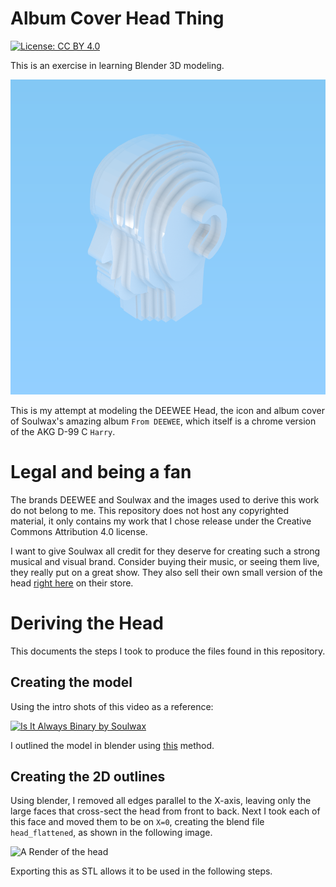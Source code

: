 # Album Cover Head Thing

[![License: CC BY 4.0](https://licensebuttons.net/l/by/4.0/80x15.png)](https://creativecommons.org/licenses/by/4.0/)

This is an exercise in learning Blender 3D modeling.

![A Render of the head](exports/render.png)

This is my attempt at modeling the DEEWEE Head,
the icon and album cover of Soulwax's amazing album `From DEEWEE`,
which itself is a chrome version of the AKG D-99 C `Harry`.

# Legal and being a fan

The brands DEEWEE and Soulwax and the images used to derive this work do not belong to me.
This repository does not host any copyrighted material,
it only contains my work that I chose release under the Creative Commons Attribution 4.0 license.

I want to give Soulwax all credit for they deserve for creating such a strong musical and visual brand.
Consider buying their music, or seeing them live, they really put on a great show.
They also sell their own small version of the head
[right here](https://store.soulwax.com/products/deewee-chrome-head-keyring) on their store.

# Deriving the Head

This documents the steps I took to produce the files found in this repository.

## Creating the model

Using the intro shots of this video as a reference:

[![Is It Always Binary by Soulwax](https://img.youtube.com/vi/aLnzrkVbHgs/0.jpg)](https://www.youtube.com/watch?v=aLnzrkVbHgs)

I outlined the model in blender using [this](https://en.wikibooks.org/wiki/Blender_3D:_Noob_to_Pro/Modeling_a_Wolf_from_Guide_Images) method.

## Creating the 2D outlines

Using blender, I removed all edges parallel to the X-axis,
leaving only the large faces that cross-sect the head from front to back.
Next I took each of this face and moved them to be on `X=0`,
creating the blend file `head_flattened`, as shown in the following image.

![A Render of the head](exports/head_flattened_blend.png)

Exporting this as STL allows it to be used in the following steps.
